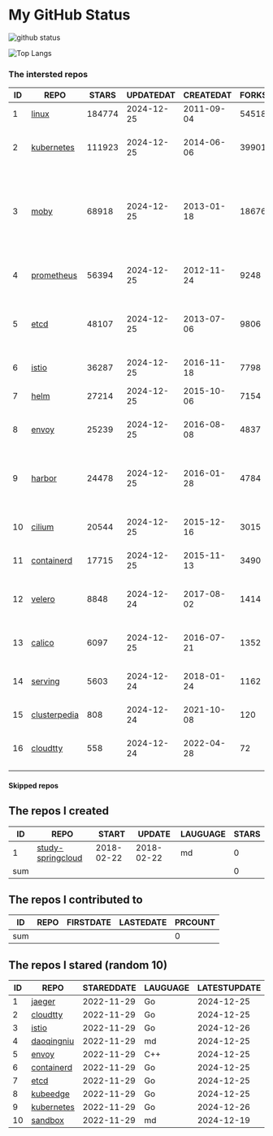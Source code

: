 # My GitHub Status

<img src="https://github-readme-stats-1.yihong0618.vercel.app/api?username=daoqingniu&show_icons=true&&&hide_title=true&count_private=true" alt="github status" />

![Top Langs](https://github-readme-stats-1.yihong0618.vercel.app/api/top-langs/?username=daoqingniu&layout=compact)

<!--START_SECTION:github_repos-->
### The intersted repos
| ID |                              REPO                               | STARS  | UPDATEDAT  | CREATEDAT  | FORKSCOUNT |                                                DESCRIPTIONS                                                |
|----|-----------------------------------------------------------------|--------|------------|------------|------------|------------------------------------------------------------------------------------------------------------|
|  1 | [linux](https://github.com/torvalds/linux)                      | 184774 | 2024-12-25 | 2011-09-04 |      54518 | Linux kernel source tree                                                                                   |
|  2 | [kubernetes](https://github.com/kubernetes/kubernetes)          | 111923 | 2024-12-25 | 2014-06-06 |      39901 | Production-Grade Container Scheduling and Management                                                       |
|  3 | [moby](https://github.com/moby/moby)                            |  68918 | 2024-12-25 | 2013-01-18 |      18676 | The Moby Project - a collaborative project for the container ecosystem to assemble container-based systems |
|  4 | [prometheus](https://github.com/prometheus/prometheus)          |  56394 | 2024-12-25 | 2012-11-24 |       9248 | The Prometheus monitoring system and time series database.                                                 |
|  5 | [etcd](https://github.com/etcd-io/etcd)                         |  48107 | 2024-12-25 | 2013-07-06 |       9806 | Distributed reliable key-value store for the most critical data of a distributed system                    |
|  6 | [istio](https://github.com/istio/istio)                         |  36287 | 2024-12-25 | 2016-11-18 |       7798 | Connect, secure, control, and observe services.                                                            |
|  7 | [helm](https://github.com/helm/helm)                            |  27214 | 2024-12-25 | 2015-10-06 |       7154 | The Kubernetes Package Manager                                                                             |
|  8 | [envoy](https://github.com/envoyproxy/envoy)                    |  25239 | 2024-12-25 | 2016-08-08 |       4837 | Cloud-native high-performance edge/middle/service proxy                                                    |
|  9 | [harbor](https://github.com/goharbor/harbor)                    |  24478 | 2024-12-25 | 2016-01-28 |       4784 | An open source trusted cloud native registry project that stores, signs, and scans content.                |
| 10 | [cilium](https://github.com/cilium/cilium)                      |  20544 | 2024-12-25 | 2015-12-16 |       3015 | eBPF-based Networking, Security, and Observability                                                         |
| 11 | [containerd](https://github.com/containerd/containerd)          |  17715 | 2024-12-25 | 2015-11-13 |       3490 | An open and reliable container runtime                                                                     |
| 12 | [velero](https://github.com/vmware-tanzu/velero)                |   8848 | 2024-12-24 | 2017-08-02 |       1414 | Backup and migrate Kubernetes applications and their persistent volumes                                    |
| 13 | [calico](https://github.com/projectcalico/calico)               |   6097 | 2024-12-25 | 2016-07-21 |       1352 | Cloud native networking and network security                                                               |
| 14 | [serving](https://github.com/knative/serving)                   |   5603 | 2024-12-24 | 2018-01-24 |       1162 | Kubernetes-based, scale-to-zero, request-driven compute                                                    |
| 15 | [clusterpedia](https://github.com/clusterpedia-io/clusterpedia) |    808 | 2024-12-24 | 2021-10-08 |        120 | The Encyclopedia of Kubernetes clusters                                                                    |
| 16 | [cloudtty](https://github.com/cloudtty/cloudtty)                |    558 | 2024-12-24 | 2022-04-28 |         72 | A Friendly Kubernetes CloudShell (Web Terminal) !                                                          |



#### Skipped repos
<!--END_SECTION:github_repos-->

<!--START_SECTION:my_github-->
## The repos I created
| ID  |                                 REPO                                 |   START    |   UPDATE   | LAUGUAGE | STARS |
|-----|----------------------------------------------------------------------|------------|------------|----------|-------|
|   1 | [study-springcloud](https://github.com/daoqingniu/study-springcloud) | 2018-02-22 | 2018-02-22 | md       |     0 |
| sum |                                                                      |            |            |          |     0 |

## The repos I contributed to
| ID  | REPO | FIRSTDATE | LASTEDATE | PRCOUNT |
|-----|------|-----------|-----------|---------|
| sum |      |           |           |       0 |

## The repos I stared (random 10)
| ID |                          REPO                          | STAREDDATE | LAUGUAGE | LATESTUPDATE |
|----|--------------------------------------------------------|------------|----------|--------------|
|  1 | [jaeger](https://github.com/jaegertracing/jaeger)      | 2022-11-29 | Go       | 2024-12-25   |
|  2 | [cloudtty](https://github.com/cloudtty/cloudtty)       | 2022-11-29 | Go       | 2024-12-25   |
|  3 | [istio](https://github.com/istio/istio)                | 2022-11-29 | Go       | 2024-12-26   |
|  4 | [daoqingniu](https://github.com/daoqingniu/daoqingniu) | 2022-11-29 | md       | 2024-12-25   |
|  5 | [envoy](https://github.com/envoyproxy/envoy)           | 2022-11-29 | C++      | 2024-12-25   |
|  6 | [containerd](https://github.com/containerd/containerd) | 2022-11-29 | Go       | 2024-12-25   |
|  7 | [etcd](https://github.com/etcd-io/etcd)                | 2022-11-29 | Go       | 2024-12-25   |
|  8 | [kubeedge](https://github.com/kubeedge/kubeedge)       | 2022-11-29 | Go       | 2024-12-25   |
|  9 | [kubernetes](https://github.com/kubernetes/kubernetes) | 2022-11-29 | Go       | 2024-12-26   |
| 10 | [sandbox](https://github.com/cncf/sandbox)             | 2022-11-29 | md       | 2024-12-19   |

<!--END_SECTION:my_github-->
